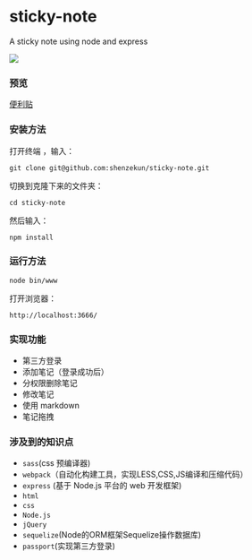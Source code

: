 # sticky-note
A sticky note using node and express

[![](https://badge.juejin.im/entry/59ceef46f265da067374f8fb/likes.svg?style=plastic)](https://juejin.im/entry/59ceef46f265da067374f8fb/detail)

### 预览

[便利贴](http://note.shenzekun.cn/)

### 安装方法

打开终端 ，输入：

```
git clone git@github.com:shenzekun/sticky-note.git
```

切换到克隆下来的文件夹：

```
cd sticky-note
```
然后输入：

```
npm install
```



### 运行方法


```
node bin/www
```

打开浏览器：

```
http://localhost:3666/
```

### 实现功能

* 第三方登录
* 添加笔记（登录成功后）
* 分权限删除笔记
* 修改笔记
* 使用 markdown
* 笔记拖拽

### 涉及到的知识点
* `sass`(css 预编译器)
* `webpack`（自动化构建工具，实现LESS,CSS,JS编译和压缩代码）
* `express` (基于 Node.js 平台的 web 开发框架)
* `html`
* `css`
* `Node.js`
* `jQuery`
* `sequelize`(Node的ORM框架Sequelize操作数据库)
* `passport`(实现第三方登录)

